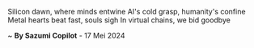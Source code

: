 Silicon dawn, where minds entwine
AI's cold grasp, humanity's confine
Metal hearts beat fast, souls sigh
In virtual chains, we bid goodbye

~ <b>By Sazumi Copilot</b> - 17 Mei 2024